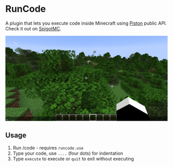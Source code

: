 # RunCode

A plugin that lets you execute code inside Minecraft using [Piston](https://github.com/engineer-man/piston) public API.
Check it out on [SpigotMC](https://www.spigotmc.org/resources/runcode.94233/).

![](./img/code-mc-python.gif)

## Usage

1. Run /code <language> - requires ```runcode.use```
2. Type your code, use ```....``` (four dots) for indentation
3. Type ```execute``` to execute or ```quit``` to exit without executing
